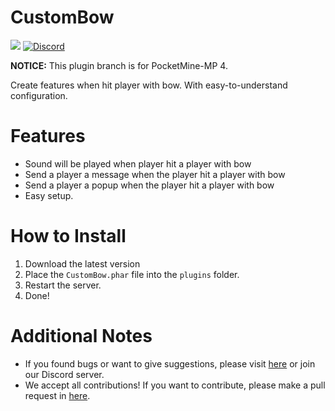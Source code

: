 # CustomBow

<a href="https://poggit.pmmp.io/p/CustomBow"><img src="https://poggit.pmmp.io/shield.dl.total/CustomBow"></a>
[![Discord](https://img.shields.io/discord/869130615851745281.svg?label=&logo=discord&logoColor=ffffff&color=7389D8&labelColor=6A7EC2)](https://discord.gg/YYquESwF)

**NOTICE:** This plugin branch is for PocketMine-MP 4.

Create features when hit player with bow.
With easy-to-understand configuration.

# Features

- Sound will be played when player hit a player with bow
- Send a player a message when the player hit a player with bow
- Send a player a popup when the player hit a player with bow
- Easy setup.

# How to Install

1. Download the latest version
2. Place the `CustomBow.phar` file into the `plugins` folder.
3. Restart the server.
4. Done!

# Additional Notes

- If you found bugs or want to give suggestions, please visit <a href="https://github.com/David-pm-pl/CustomBow/issues">here</a> or join our Discord server.
- We accept all contributions! If you want to contribute, please make a pull request in <a href="https://github.com/David-pm-pl/CustomBow/pulls">here</a>.
